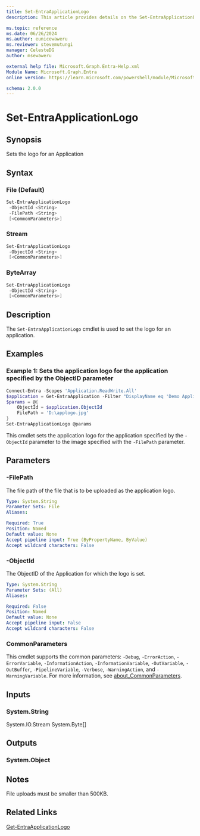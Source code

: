 ```yaml
---
title: Set-EntraApplicationLogo
description: This article provides details on the Set-EntraApplicationLogo command.

ms.topic: reference
ms.date: 06/26/2024
ms.author: eunicewaweru
ms.reviewer: stevemutungi
manager: CelesteDG
author: msewaweru

external help file: Microsoft.Graph.Entra-Help.xml
Module Name: Microsoft.Graph.Entra
online version: https://learn.microsoft.com/powershell/module/Microsoft.Graph.Entra/Set-EntraApplicationLogo

schema: 2.0.0
---
```


# Set-EntraApplicationLogo

## Synopsis

Sets the logo for an Application

## Syntax

### File (Default)

```powershell
Set-EntraApplicationLogo
 -ObjectId <String>
 -FilePath <String>
 [<CommonParameters>]
```

### Stream

```powershell
Set-EntraApplicationLogo 
 -ObjectId <String> 
 [<CommonParameters>]
```

### ByteArray

```powershell
Set-EntraApplicationLogo 
 -ObjectId <String> 
 [<CommonParameters>]
```

## Description

The `Set-EntraApplicationLogo` cmdlet is used to set the logo for an application.

## Examples

### Example 1: Sets the application logo for the application specified by the ObjectID parameter

```powershell
Connect-Entra -Scopes 'Application.ReadWrite.All'
$application = Get-EntraApplication -Filter "DisplayName eq 'Demo Application'"
$params = @{
    ObjectId = $application.ObjectId
    FilePath = 'D:\applogo.jpg'
}
Set-EntraApplicationLogo @params
```

This cmdlet sets the application logo for the application specified by the `-ObjectId` parameter to the image specified with the `-FilePath` parameter.

## Parameters

### -FilePath

The file path of the file that is to be uploaded as the application logo.

```yaml
Type: System.String
Parameter Sets: File
Aliases:

Required: True
Position: Named
Default value: None
Accept pipeline input: True (ByPropertyName, ByValue)
Accept wildcard characters: False
```

### -ObjectId

The ObjectID of the Application for which the logo is set.

```yaml
Type: System.String
Parameter Sets: (All)
Aliases:

Required: False
Position: Named
Default value: None
Accept pipeline input: False
Accept wildcard characters: False
```

### CommonParameters

This cmdlet supports the common parameters: `-Debug`, `-ErrorAction`, `-ErrorVariable`, `-InformationAction`, `-InformationVariable`, `-OutVariable`, `-OutBuffer`, `-PipelineVariable`, `-Verbose`, `-WarningAction`, and `-WarningVariable`. For more information, see [about_CommonParameters](https://go.microsoft.com/fwlink/?LinkID=113216).

## Inputs

### System.String

System.IO.Stream System.Byte\[\]

## Outputs

### System.Object

## Notes

File uploads must be smaller than 500KB.

## Related Links

[Get-EntraApplicationLogo](Get-EntraApplicationLogo.md)
